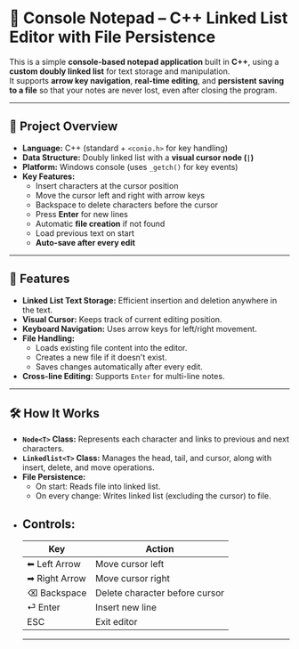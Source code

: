 # 📝 Console Notepad – C++ Linked List Editor with File Persistence

This is a simple **console-based notepad application** built in **C++**, using a **custom doubly linked list** for text storage and manipulation.  
It supports **arrow key navigation**, **real-time editing**, and **persistent saving to a file** so that your notes are never lost, even after closing the program.

---

## 📜 Project Overview
- **Language:** C++ (standard + `<conio.h>` for key handling)
- **Data Structure:** Doubly linked list with a **visual cursor node (`|`)**
- **Platform:** Windows console (uses `_getch()` for key events)
- **Key Features:**
  - Insert characters at the cursor position
  - Move the cursor left and right with arrow keys
  - Backspace to delete characters before the cursor
  - Press **Enter** for new lines
  - Automatic **file creation** if not found
  - Load previous text on start
  - **Auto-save after every edit**

---

## 🎯 Features
- **Linked List Text Storage:** Efficient insertion and deletion anywhere in the text.
- **Visual Cursor:** Keeps track of current editing position.
- **Keyboard Navigation:** Uses arrow keys for left/right movement.
- **File Handling:**
  - Loads existing file content into the editor.
  - Creates a new file if it doesn't exist.
  - Saves changes automatically after every edit.
- **Cross-line Editing:** Supports `Enter` for multi-line notes.

---

## 🛠 How It Works
- **`Node<T>` Class:** Represents each character and links to previous and next characters.
- **`Linkedlist<T>` Class:** Manages the head, tail, and cursor, along with insert, delete, and move operations.
- **File Persistence:**
  - On start: Reads file into linked list.
  - On every change: Writes linked list (excluding the cursor) to file.
- **Controls:**
  ----------------------------------------------------
  | Key             | Action                         |
  |-----------------|--------------------------------|
  | ⬅ Left Arrow   | Move cursor left               |
  | ➡ Right Arrow  | Move cursor right              |
  | ⌫ Backspace   | Delete character before cursor |
  | ⏎ Enter        | Insert new line                |
  | ESC            | Exit editor                     |
  ----------------------------------------------------

